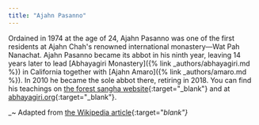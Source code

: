 ```yaml
---
title: "Ajahn Pasanno"
---
```


Ordained in 1974 at the age of 24, Ajahn Pasanno was one of the first residents at Ajahn Chah's renowned international monastery—Wat Pah Nanachat. Ajahn Pasanno became its abbot in his ninth year, leaving 14 years later to lead [Abhayagiri Monastery]({% link _authors/abhayagiri.md %}) in California together with [Ajahn Amaro]({% link _authors/amaro.md %}). In 2010 he became the sole abbot there, retiring in 2018. You can find his teachings on [the forest sangha website](https://forestsangha.org/teachings/books/authors/ajahn-pasanno?language=English){:target="_blank"} and at [abhayagiri.org](https://www.abhayagiri.org/talks/teachers/1-ajahn-pasanno){:target="_blank"}.

_~ Adapted from [the Wikipedia article](https://en.m.wikipedia.org/wiki/Ajahn_Pasanno){:target="_blank"}_